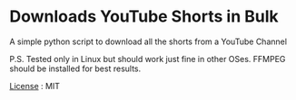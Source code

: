 # Downloads YouTube Shorts in Bulk

A simple python script to download all the shorts from a YouTube Channel

P.S. Tested only in Linux but should work just fine in other OSes. FFMPEG should be installed for best results.

[License](https://github.com/techlism/download_all_shorts_yt/blob/main/LICENSE) : MIT
